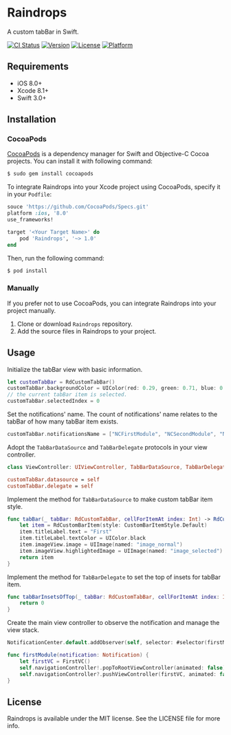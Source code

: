 # Raindrops

A custom tabBar in Swift.

[![CI Status](http://img.shields.io/travis/bach/Raindrops.svg?style=flat)](https://travis-ci.org/bach/Raindrops)
[![Version](https://img.shields.io/cocoapods/v/Raindrops.svg?style=flat)](http://cocoapods.org/pods/Raindrops)
[![License](https://img.shields.io/cocoapods/l/Raindrops.svg?style=flat)](http://cocoapods.org/pods/Raindrops)
[![Platform](https://img.shields.io/cocoapods/p/Raindrops.svg?style=flat)](http://cocoapods.org/pods/Raindrops)

## Requirements

- iOS 8.0+
- Xcode 8.1+
- Swift 3.0+

## Installation

### CocoaPods

[CocoaPods](https://cocoapods.org/) is a dependency manager for Swift and Objective-C Cocoa projects. You can install it with following command:

```bash
$ sudo gem install cocoapods
```

To integrate Raindrops into your Xcode project using CocoaPods, specify it in your `Podfile`:

```ruby
souce 'https://github.com/CocoaPods/Specs.git'
platform :ios, '8.0'
use_frameworks!

target '<Your Target Name>' do
    pod 'Raindrops', '~> 1.0'
end
```

Then, run the following command:

```bash
$ pod install
```

### Manually

If you prefer not to use CocoaPods, you can integrate Raindrops into your project manually.

1. Clone or download `Raindrops` repository.
2. Add the source files in Raindrops to your project.

## Usage

Initialize the tabBar view with basic information.

```swift
let customTabBar = RdCustomTabBar()
customTabBar.backgroundColor = UIColor(red: 0.29, green: 0.71, blue: 0.93, alpha: 1.00)
// the current tabBar item is selected.
customTabBar.selectedIndex = 0
```

Set the notifications' name. The count of notifications' name relates to the tabBar of how many tabBar item exists.

```swift
customTabBar.notificationsName = ["NCFirstModule", "NCSecondModule", "NCThirdModule", "NCForthModule"]
```

Adopt the `TabBarDataSource` and `TabBarDelegate` protocols in your view controller.

```swift
class ViewController: UIViewController, TabBarDataSource, TabBarDelegate

customTabBar.datasource = self
customTabBar.delegate = self
```

Implement the method for `TabBarDataSource` to make custom tabBar item style.

```swift
func tabBar(_ tabBar: RdCustomTabBar, cellForItemAt index: Int) -> RdCustomBarItem {
    let item = RdCustomBarItem(style: CustomBarItemStyle.Default)
    item.titleLabel.text = "First"
    item.titleLabel.textColor = UIColor.black
    item.imageView.image = UIImage(named: "image_normal")
    item.imageView.highlightedImage = UIImage(named: "image_selected")
    return item
}
```

Implement the method for `TabBarDelegate` to set the top of insets for tabBar item.

```swift
func tabBarInsetsOfTop(_ tabBar: RdCustomTabBar, cellForItemAt index: Int) -> CGFloat {
    return 0
}
```

Create the main view controller to observe the notification and manage the view stack.

```swift
NotificationCenter.default.addObserver(self, selector: #selector(firstModule(notification:)), name: NSNotification.Name("NCFirstModule"), object: nil)

func firstModule(notification: Notification) {
    let firstVC = FirstVC()
    self.navigationController!.popToRootViewController(animated: false)
    self.navigationController?.pushViewController(firstVC, animated: false)
}
```

## License

Raindrops is available under the MIT license. See the LICENSE file for more info.
